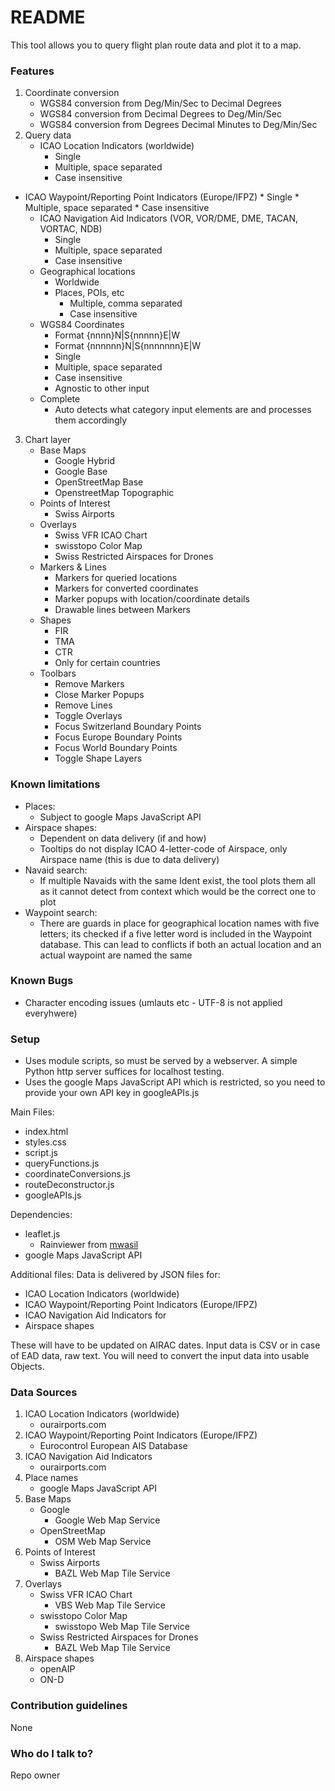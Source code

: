 # README #

This tool allows you to query flight plan route data and plot it to a map.

### Features ###

1. Coordinate conversion
	* WGS84 conversion from Deg/Min/Sec to Decimal Degrees
	* WGS84 conversion from Decimal Degrees to Deg/Min/Sec
	* WGS84 conversion from Degrees Decimal Minutes to Deg/Min/Sec
2. Query data
	* ICAO Location Indicators (worldwide)
		* Single
	  	* Multiple, space separated
	  	* Case insensitive
  * ICAO Waypoint/Reporting Point Indicators (Europe/IFPZ)
		* Single
		* Multiple, space separated
		* Case insensitive
	* ICAO Navigation Aid Indicators (VOR, VOR/DME, DME, TACAN, VORTAC, NDB)
		* Single
		* Multiple, space separated
		* Case insensitive
	* Geographical locations
	  * Worldwide
	  * Places, POIs, etc
		* Multiple, comma separated
		* Case insensitive
	* WGS84 Coordinates
		* Format {nnnn}N|S{nnnnn}E|W
		* Format {nnnnnn}N|S{nnnnnnn}E|W
		* Single
		* Multiple, space separated
		* Case insensitive
		* Agnostic to other input
	* Complete
		* Auto detects what category input elements are and processes them accordingly
3. Chart layer
	* Base Maps
		* Google Hybrid
		* Google Base
		* OpenStreetMap Base
		* OpenstreetMap Topographic
	* Points of Interest
		* Swiss Airports
	* Overlays
		* Swiss VFR ICAO Chart
		* swisstopo Color Map
		* Swiss Restricted Airspaces for Drones
	* Markers & Lines
		* Markers for queried locations
		* Markers for converted coordinates
		* Marker popups with location/coordinate details
		* Drawable lines between Markers
	* Shapes
		* FIR
		* TMA
		* CTR
		* Only for certain countries
	* Toolbars
		* Remove Markers
		* Close Marker Popups
		* Remove Lines
		* Toggle Overlays
		* Focus Switzerland Boundary Points
		* Focus Europe Boundary Points
		* Focus World Boundary Points
		* Toggle Shape Layers

### Known limitations ###

* Places:
	* Subject to google Maps JavaScript API
* Airspace shapes:
	* Dependent on data delivery (if and how)
	* Tooltips do not display ICAO 4-letter-code of Airspace, only Airspace name (this is due to data delivery)
* Navaid search:
	* If multiple Navaids with the same Ident exist, the tool plots them all as it cannot detect from context which would be the correct one to plot
* Waypoint search:
	* There are guards in place for geographical location names with five letters; its checked if a five letter word is included in the Waypoint database. This can lead to conflicts if both an actual location and an actual waypoint are named the same
	
### Known Bugs ###

* Character encoding issues (umlauts etc - UTF-8 is not applied everyhwere)

### Setup ###

* Uses module scripts, so must be served by a webserver. A simple Python http server suffices for localhost testing.
* Uses the google Maps JavaScript API which is restricted, so you need to provide your own API key in googleAPIs.js

Main Files:

* index.html
* styles.css
* script.js
* queryFunctions.js
* coordinateConversions.js
* routeDeconstructor.js
* googleAPIs.js

Dependencies:

* leaflet.js
	* Rainviewer from <a href="https://github.com/mwasil/Leaflet.Rainviewer" target="_blank">mwasil</a>
* google Maps JavaScript API

Additional files:
Data is delivered by JSON files for: 

* ICAO Location Indicators (worldwide)
* ICAO Waypoint/Reporting Point Indicators (Europe/IFPZ)
* ICAO Navigation Aid Indicators for
* Airspace shapes

These will have to be updated on AIRAC dates. Input data is CSV or in case of EAD data, raw text. You will need to convert the input data into usable Objects. 

### Data Sources ###

1. ICAO Location Indicators (worldwide)
	* ourairports.com
2. ICAO Waypoint/Reporting Point Indicators (Europe/IFPZ)
	* Eurocontrol European AIS Database
3. ICAO Navigation Aid Indicators
	* ourairports.com
4. Place names
	* google Maps JavaScript API
5. Base Maps
	* Google
		* Google Web Map Service
	* OpenStreetMap
        * OSM Web Map Service
6. Points of Interest
	* Swiss Airports
		 * BAZL Web Map Tile Service
7. Overlays
	* Swiss VFR ICAO Chart
		 * VBS Web Map Tile Service
	* swisstopo Color Map
		 * swisstopo Web Map Tile Service
	* Swiss Restricted Airspaces for Drones
		 * BAZL Web Map Tile Service
8. Airspace shapes
	* openAIP
	* ON-D

### Contribution guidelines ###

None

### Who do I talk to? ###

Repo owner
